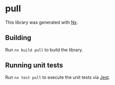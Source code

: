 # pull

This library was generated with [Nx](https://nx.dev).

## Building

Run `nx build pull` to build the library.

## Running unit tests

Run `nx test pull` to execute the unit tests via [Jest](https://jestjs.io).
